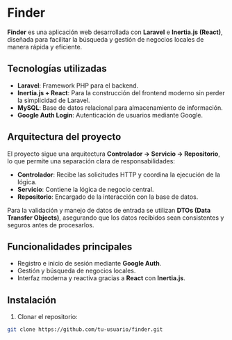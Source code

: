# Finder

**Finder** es una aplicación web desarrollada con **Laravel** e **Inertia.js (React)**, diseñada para facilitar la búsqueda y gestión de negocios locales de manera rápida y eficiente.

## Tecnologías utilizadas

- **Laravel**: Framework PHP para el backend.
- **Inertia.js + React**: Para la construcción del frontend moderno sin perder la simplicidad de Laravel.
- **MySQL**: Base de datos relacional para almacenamiento de información.
- **Google Auth Login**: Autenticación de usuarios mediante Google.

## Arquitectura del proyecto

El proyecto sigue una arquitectura **Controlador → Servicio → Repositorio**, lo que permite una separación clara de responsabilidades:

- **Controlador**: Recibe las solicitudes HTTP y coordina la ejecución de la lógica.
- **Servicio**: Contiene la lógica de negocio central.
- **Repositorio**: Encargado de la interacción con la base de datos.

Para la validación y manejo de datos de entrada se utilizan **DTOs (Data Transfer Objects)**, asegurando que los datos recibidos sean consistentes y seguros antes de procesarlos.

## Funcionalidades principales

- Registro e inicio de sesión mediante **Google Auth**.
- Gestión y búsqueda de negocios locales.
- Interfaz moderna y reactiva gracias a **React** con **Inertia.js**.

## Instalación

1. Clonar el repositorio:

```bash
git clone https://github.com/tu-usuario/finder.git
```
